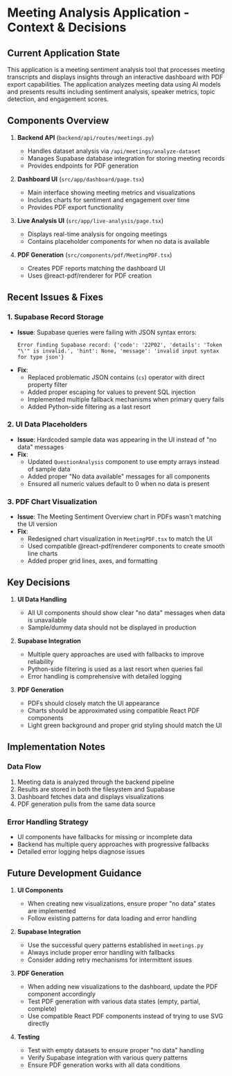 # Meeting Analysis Application - Context & Decisions

## Current Application State

This application is a meeting sentiment analysis tool that processes meeting transcripts and displays insights through an interactive dashboard with PDF export capabilities. The application analyzes meeting data using AI models and presents results including sentiment analysis, speaker metrics, topic detection, and engagement scores.

## Components Overview

1. **Backend API** (`backend/api/routes/meetings.py`)
   - Handles dataset analysis via `/api/meetings/analyze-dataset`
   - Manages Supabase database integration for storing meeting records
   - Provides endpoints for PDF generation

2. **Dashboard UI** (`src/app/dashboard/page.tsx`)
   - Main interface showing meeting metrics and visualizations
   - Includes charts for sentiment and engagement over time
   - Provides PDF export functionality

3. **Live Analysis UI** (`src/app/live-analysis/page.tsx`)
   - Displays real-time analysis for ongoing meetings
   - Contains placeholder components for when no data is available

4. **PDF Generation** (`src/components/pdf/MeetingPDF.tsx`)
   - Creates PDF reports matching the dashboard UI
   - Uses @react-pdf/renderer for PDF creation

## Recent Issues & Fixes

### 1. Supabase Record Storage
- **Issue**: Supabase queries were failing with JSON syntax errors:
  ```
  Error finding Supabase record: {'code': '22P02', 'details': 'Token "\'" is invalid.', 'hint': None, 'message': 'invalid input syntax for type json'}
  ```
- **Fix**: 
  - Replaced problematic JSON contains (`cs`) operator with direct property filter
  - Added proper escaping for values to prevent SQL injection
  - Implemented multiple fallback mechanisms when primary query fails
  - Added Python-side filtering as a last resort

### 2. UI Data Placeholders
- **Issue**: Hardcoded sample data was appearing in the UI instead of "no data" messages
- **Fix**:
  - Updated `QuestionAnalysis` component to use empty arrays instead of sample data
  - Added proper "No data available" messages for all components
  - Ensured all numeric values default to 0 when no data is present

### 3. PDF Chart Visualization
- **Issue**: The Meeting Sentiment Overview chart in PDFs wasn't matching the UI version
- **Fix**:
  - Redesigned chart visualization in `MeetingPDF.tsx` to match the UI
  - Used compatible @react-pdf/renderer components to create smooth line charts
  - Added proper grid lines, axes, and formatting

## Key Decisions

1. **UI Data Handling**
   - All UI components should show clear "no data" messages when data is unavailable
   - Sample/dummy data should not be displayed in production

2. **Supabase Integration**
   - Multiple query approaches are used with fallbacks to improve reliability
   - Python-side filtering is used as a last resort when queries fail
   - Error handling is comprehensive with detailed logging

3. **PDF Generation**
   - PDFs should closely match the UI appearance
   - Charts should be approximated using compatible React PDF components
   - Light green background and proper grid styling should match the UI

## Implementation Notes

### Data Flow
1. Meeting data is analyzed through the backend pipeline
2. Results are stored in both the filesystem and Supabase
3. Dashboard fetches data and displays visualizations
4. PDF generation pulls from the same data source

### Error Handling Strategy
- UI components have fallbacks for missing or incomplete data
- Backend has multiple query approaches with progressive fallbacks
- Detailed error logging helps diagnose issues

## Future Development Guidance

1. **UI Components**
   - When creating new visualizations, ensure proper "no data" states are implemented
   - Follow existing patterns for data loading and error handling

2. **Supabase Integration**
   - Use the successful query patterns established in `meetings.py`
   - Always include proper error handling with fallbacks
   - Consider adding retry mechanisms for intermittent issues

3. **PDF Generation**
   - When adding new visualizations to the dashboard, update the PDF component accordingly
   - Test PDF generation with various data states (empty, partial, complete)
   - Use compatible React PDF components instead of trying to use SVG directly

4. **Testing**
   - Test with empty datasets to ensure proper "no data" handling
   - Verify Supabase integration with various query patterns
   - Ensure PDF generation works with all data conditions 